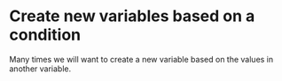 # Create new variables based on a condition

Many times we will want to create a new variable based on the values in another variable. 
